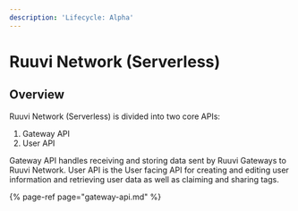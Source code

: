 ```yaml
---
description: 'Lifecycle: Alpha'
---
```


# Ruuvi Network \(Serverless\)

## Overview

Ruuvi Network \(Serverless\) is divided into two core APIs:

1. Gateway API
2. User API

Gateway API handles receiving and storing data sent by Ruuvi Gateways to Ruuvi Network. User API is the User facing API for creating and editing user information and retrieving user data as well as claiming and sharing tags.

{% page-ref page="gateway-api.md" %}






